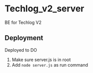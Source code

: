 # Techlog_v2_server

BE for Techlog V2

## Deployment

Deployed to DO

1. Make sure server.js is in root
2. Add `node server.js` as run command
